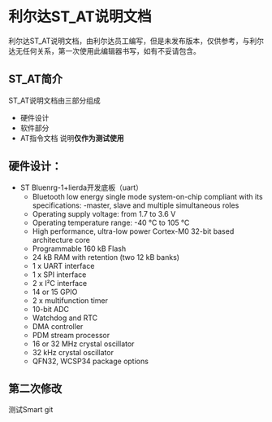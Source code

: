 
# 利尔达ST_AT说明文档
利尔达ST_AT说明文档，由利尔达员工编写，但是未发布版本，仅供参考，与利尔达无任何关系，第一次使用此编辑器书写，如有不妥请包含。
## ST_AT简介
ST_AT说明文档由三部分组成
- 硬件设计
- 软件部分
- AT指令文档
说明**仅作为测试使用**
## 硬件设计：
- ST Bluenrg-1+lierda开发底板（uart）
	-  Bluetooth low energy single mode system-on-chip compliant with its specifications:
	 -master, slave and multiple simultaneous roles
	- Operating supply voltage: from 1.7 to 3.6 V
	- Operating temperature range: -40 °C to 105 °C
	- High performance, ultra-low power Cortex-M0 32-bit based architecture core
	- Programmable 160 kB Flash
	- 24 kB RAM with retention (two 12 kB banks)
	- 1 x UART interface
	- 1 x SPI interface
	- 2 x I²C interface
	- 14 or 15 GPIO
	- 2 x multifunction timer
	- 10-bit ADC
	- Watchdog and RTC
	- DMA controller
	- PDM stream processor
	- 16 or 32 MHz crystal oscillator
	- 32 kHz crystal oscillator
	- QFN32, WCSP34 package options

## 第二次修改

测试Smart git








